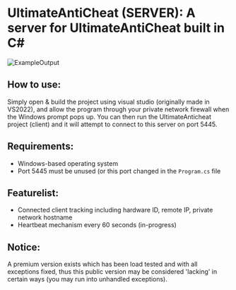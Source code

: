 # UltimateAntiCheat (SERVER): A server for UltimateAntiCheat built in C#

![ExampleOutput](https://github.com/AlSch092/UltimateAntiCheat/assets/94417808/8607553b-42b1-4bc4-ab1c-fa59d9eb4c8f)

## How to use:
Simply open & build the project using visual studio (originally made in VS2022), and allow the program through your private network firewall when the Windows prompt pops up. You can then run the UltimateAnticheat project (client) and it will attempt to connect to this server on port 5445.

## Requirements:
- Windows-based operating system
- Port 5445 must be unused (or this port changed in the `Program.cs` file

## Featurelist:
- Connected client tracking including hardware ID, remote IP, private network hostname
- Heartbeat mechanism every 60 seconds (in-progress)

## Notice:
A premium version exists which has been load tested and with all exceptions fixed, thus this public version may be considered 'lacking' in certain ways (you may run into unhandled exceptions).


